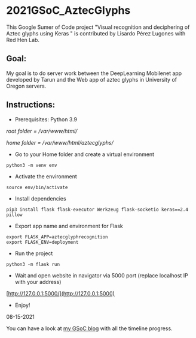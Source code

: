 
# 2021GSoC_AztecGlyphs
This Google Sumer of Code project "Visual recognition and deciphering of Aztec glyphs using Keras " is contributed by Lisardo Pérez Lugones with Red Hen Lab. 

## Goal: 
My goal is to do server work between the DeepLearning Mobilenet app developed by Tarun and the Web app of aztec glyphs in University of Oregon servers.

## Instructions: 

- Prerequisites: Python 3.9

*root folder = /var/www/html/*

*home folder = /var/www/html/aztecglyphs/*

- Go to your Home folder and create a virtual environment

~~~
python3 -m venv env
~~~

>

- Activate the environment

~~~
source env/bin/activate
~~~

>

- Install dependencies

~~~
pip3 install flask flask-executor Werkzeug flask-socketio keras==2.4 pillow
~~~

- Export app name and environment for Flask

~~~
export FLASK_APP=aztecglyphrecognition
export FLASK_ENV=deployment
~~~

>

- Run the project

~~~
python3 -m flask run
~~~

>

- Wait and open website in navigator via 5000 port (replace localhost IP with your address)


[http://127.0.0.1:5000/](http://127.0.0.1:5000)


- Enjoy!

08-15-2021

You can have a look at [my GSoC blog](https://lisardop.github.io/) with all the timeline progress.
